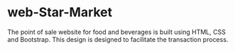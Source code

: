 # web-Star-Market
The point of sale website for food and beverages is built using HTML, CSS and Bootstrap. This design is designed to facilitate the transaction process.
